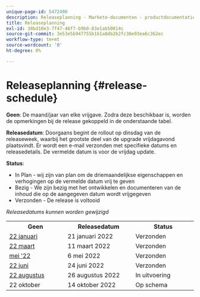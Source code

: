 ```yaml
---
unique-page-id: 5472490
description: Releaseplanning - Marketo-documenten - productdocumentatie
title: Releaseplanning
exl-id: 38bd10e3-7f47-46f7-b9b0-83e1ab50014c
source-git-commit: 3e53e5b947755b1b1a8db2b2fc30e93ea6c362ec
workflow-type: tm+mt
source-wordcount: '0'
ht-degree: 0%

---
```


# Releaseplanning {#release-schedule}

**Geen**: De maand/jaar van elke vrijgave. Zodra deze beschikbaar is, worden de opmerkingen bij de release gekoppeld in de onderstaande tabel.

**Releasedatum**: Doorgaans begint de rollout op dinsdag van de releaseweek, waarbij het grootste deel van de upgrade vrijdagavond plaatsvindt. Er wordt een e-mail verzonden met specifieke datums en releasedetails. De vermelde datum is voor de vrijdag update.

**Status**:

* In Plan - wij zijn van plan om de driemaandelijkse eigenschappen en verhogingen op de vermelde datum vrij te geven
* Bezig - We zijn bezig met het ontwikkelen en documenteren van de inhoud die op de aangegeven datum wordt vrijgegeven
* Verzonden - De release is voltooid

_Releasedatums kunnen worden gewijzigd_

<table> 
 <colgroup> 
  <col> 
  <col> 
  <col> 
 </colgroup>
 <tbody> 
  <tr> 
   <th width="250px">Geen</th>
   <th width="250px">Releasedatum</th>
   <th width="250px">Status</th>
  </tr>
  <tr> 
   <td><a href="/help/marketo/release-notes/previous-releases/2022/release-notes-jan-22.md">22 januari</a></td>
   <td>21 januari 2022</td>
   <td>Verzonden</td>
  </tr>
  <tr> 
   <td><a href="/help/marketo/release-notes/previous-releases/2022/release-notes-mar-22.md">22 maart</a></td>
   <td>11 maart 2022</td>
   <td>Verzonden</td>
  </tr>
  <tr> 
   <td><a href="/help/marketo/release-notes/previous-releases/2022/release-notes-may-22.md">mei '22</a></td>
   <td>6 mei 2022</td>
   <td>Verzonden</td>
  </tr>
  <tr> 
   <td><a href="/help/marketo/release-notes/previous-releases/2022/release-notes-june-22.md">22 juni</td>
   <td>24 juni 2022</td>
   <td>Verzonden</td>
  </tr>
  <tr> 
   <td><a href="/help/marketo/release-notes/current.md">22 augustus</td>
   <td>26 augustus 2022</td>
   <td>In uitvoering</td>
  </tr>
  <tr>
   <td>22 oktober</td>
   <td>14 oktober 2022</td>
   <td>Op schema</td>
  </tr>
 </tbody>
</table>
